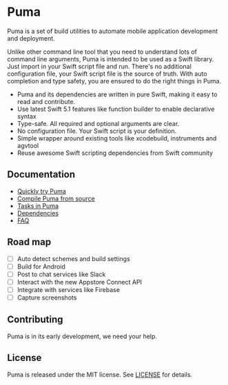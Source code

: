# Puma

Puma is a set of build utilities to automate mobile application development and deployment.

Unlike other command line tool that you need to understand lots of command line arguments, Puma is intended to be used as a Swift library. Just import in your Swift script file and run. There's no additional configuration file, your Swift script file is the source of truth. With auto completion and type safety, you are ensured to do the right things in Puma.

- Puma and its dependencies are written in pure Swift, making it easy to read and contribute.
- Use latest Swift 5.1 features like function builder to enable declarative syntax
- Type-safe. All required and optional arguments are clear.
- No configuration file. Your Swift script is your definition.
- Simple wrapper around existing tools like xcodebuild, instruments and agvtool
- Reuse awesome Swift scripting dependencies from Swift community

## Documentation

- [Quickly try Puma](Documentation/TryPuma.md)
- [Compile Puma from source](Documentation/Compile.md)
- [Tasks in Puma](Documentation/Tasks/README.md)
- [Dependencies](Documentation/Dependencies.md)
- [FAQ](Documentation/FAQ.md)

## Road map

- [ ] Auto detect schemes and build settings
- [ ] Build for Android
- [ ] Post to chat services like Slack
- [ ] Interact with the new Appstore Connect API
- [ ] Integrate with services like Firebase
- [ ] Capture screenshots

## Contributing

Puma is in its early development, we need your help.

## License
Puma is released under the MIT license. See [LICENSE](LICENSE) for details.

